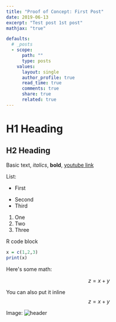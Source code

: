 ```yaml
---
title: "Proof of Concept: First Post"
date: 2019-06-13
excerpt: "Test post 1st post"
mathjax: "true"

defaults:
  # _posts
  - scope:
      path: ""
      type: posts
    values:
      layout: single
      author_profile: true
      read_time: true
      comments: true
      share: true
      related: true
---
```


# H1 Heading

## H2 Heading

Basic text, *italics*, **bold**, [youtube link](https://youtube.com)

List:
* First
- Second
- Third

1. One
2. Two
3. Three

R code block
```r
x = c(1,2,3)
print(x)
```

Here's some math:

$$z=x+y$$

You can also put it inline $$z=x+y$$

Image:
<img src="{{ site.url }}{{ site.baseurl }}/images/header.jpg" alt="header">
